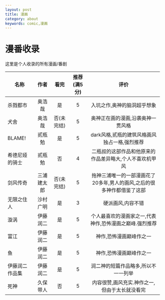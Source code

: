 ```yaml
---
layout: post
title: 漫画
category: about
keywords: comic,漫画
---
```



# 漫番收录

这里是个人收录的所有漫画/番剧



|     名称   | 作者 |    看完      |  推荐(满5分)  | 评价  | 
| ------- |:--------:| :--------:| :-----:| :-----:|
| 杀戮都市 | 奥浩哉  | 是 | 5 | 入坑之作,奥神的脑洞超乎想象 |
| 犬舍 | 奥浩哉  | 否(未完结) | 5 | 奥神正在画的漫画,沿袭奥神一贯风格 |
| BLAME!  | 贰瓶勉  | 是      |  5 | dark风格,贰瓶的建筑风格画风独占一格,强烈推荐|
| 希德尼娅的骑士 | 贰瓶勉  | 否    |  4 | 二瓶叔的这部作品和他原来的作品差异略大,个人不喜欢机甲风|
| 剑风传奇 | 三浦建太郎  | 否(未完结)     |  5 | 拖神三浦唯一的一部漫画花了20多年,男人的画风,之后的很多神作都借鉴了这部|
| 无限之住人 | 沙村广明  | 是     |  3 | 硬派画风,内容不错 |
| 漩涡 | 伊藤润二  | 是     |  5 | 个人最喜欢的漫画家之一,代表神作,恐怖漫画之巅峰.强烈推荐 |
| 富江 | 伊藤润二  | 是     |  5 | 神作,恐怖漫画巅峰作之一 |
| 鱼 | 伊藤润二  | 是     |  5 | 神作,恐怖漫画巅峰作之一 |
| 伊藤润二作品集 | 伊藤润二  | 是     |  5 | 润二神的短篇作品略多,所以不一一列举 |
| 死神 | 久保带人  | 否     |  5 | 内容很赞,画风充实.神作之一,但由于太长就没看完 |
